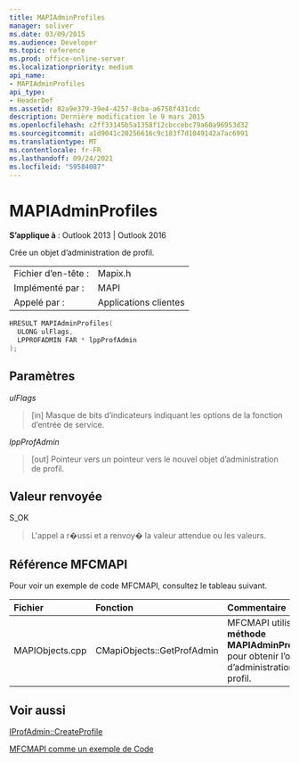 ```yaml
---
title: MAPIAdminProfiles
manager: soliver
ms.date: 03/09/2015
ms.audience: Developer
ms.topic: reference
ms.prod: office-online-server
ms.localizationpriority: medium
api_name:
- MAPIAdminProfiles
api_type:
- HeaderDef
ms.assetid: 82a9e379-39e4-4257-8cba-a6758f431cdc
description: Dernière modification le 9 mars 2015
ms.openlocfilehash: c2ff33145b5a1358f12cbccebc79a60a96953d32
ms.sourcegitcommit: a1d9041c20256616c9c183f7d1049142a7ac6991
ms.translationtype: MT
ms.contentlocale: fr-FR
ms.lasthandoff: 09/24/2021
ms.locfileid: "59584087"
---
```

# <a name="mapiadminprofiles"></a>MAPIAdminProfiles

  
  
**S’applique à** : Outlook 2013 | Outlook 2016 
  
Crée un objet d’administration de profil. 
  
|||
|:-----|:-----|
|Fichier d’en-tête :  <br/> |Mapix.h  <br/> |
|Implémenté par :  <br/> |MAPI  <br/> |
|Appelé par :  <br/> |Applications clientes  <br/> |
   
```cpp
HRESULT MAPIAdminProfiles(
  ULONG ulFlags,
  LPPROFADMIN FAR * lppProfAdmin
);
```

## <a name="parameters"></a>Paramètres

 _ulFlags_
  
> [in] Masque de bits d’indicateurs indiquant les options de la fonction d’entrée de service. 
    
 _lppProfAdmin_
  
> [out] Pointeur vers un pointeur vers le nouvel objet d’administration de profil.
    
## <a name="return-value"></a>Valeur renvoyée

S_OK 
  
> L'appel a r�ussi et a renvoy� la valeur attendue ou les valeurs.
    
## <a name="mfcmapi-reference"></a>Référence MFCMAPI

Pour voir un exemple de code MFCMAPI, consultez le tableau suivant.
  
|**Fichier**|**Fonction**|**Commentaire**|
|:-----|:-----|:-----|
|MAPIObjects.cpp  <br/> |CMapiObjects::GetProfAdmin  <br/> |MFCMAPI utilise la **méthode MAPIAdminProfiles** pour obtenir l’objet d’administration de profil.  <br/> |
   
## <a name="see-also"></a>Voir aussi



[IProfAdmin::CreateProfile](iprofadmin-createprofile.md)


[MFCMAPI comme un exemple de Code](mfcmapi-as-a-code-sample.md)

